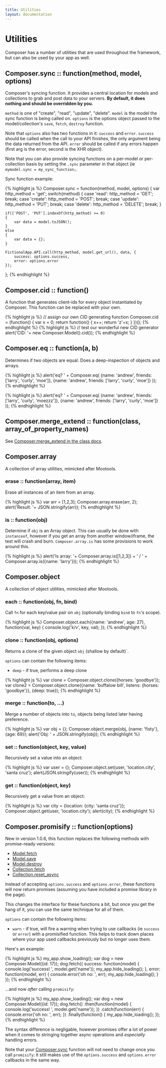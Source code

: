 ```yaml
---
title: Utilities
layout: documentation
---
```


# Utilities

Composer has a number of utilities that are used throughout the framework, but
can also be used by your app as well.

## Composer.sync :: function(method, model, options)

Composer's syncing function. It provides a central location for models and
collections to grab and post data to your servers. __By default, it does nothing
and should be overridden by you.__

`method` is one of "create", "read", "update", "delete". `model` is the model
the sync function is being called on. `options` is the options object passed to
the model/collection's `save`, `fetch`, `destroy` function.

Note that `options` also has two functions in it: `success` and `error`.
`success` should be called when the call to your API finishes, the only argument
being the data returned from the API. `error` should be called if any errors
happen (first arg is the error, second is the XHR object).

Note that you can also provide syncing functions on a per-model or
per-collection basis by setting the `.sync` parameter in that object (ie
`mymodel.sync = my_sync_function;`.

Sync function example:

<div class="noeval">
{% highlight js %}
Composer.sync = function(method, model, options)
{
    var http_method = 'get';
    switch(method)
    {
    case 'read': http_method = 'GET'; break;
    case 'create': http_method = 'POST'; break;
    case 'update': http_method = 'PUT'; break;
    case 'delete': http_method = 'DELETE'; break;
    }

    if(['POST', 'PUT'].indexOf(http_method) >= 0)
    {
        var data = model.toJSON();
    }
    else
    {
        var data = {};
    }

    FictionalApp.API.call(http_method, model.get_url(), data, {
        success: options.success,
        error: options.error
    });
};
{% endhighlight %}
</div>

## Composer.cid :: function()

A function that generates client-ids for every object instantiated by Composer.
This function can be replaced with your own.

{% highlight js %}
// assign our own CID generating function
Composer.cid = (function() {
    var x = 0;
    return function() {
        x++;
        return 'z'+x;
    }
})();
{% endhighlight %}
{% highlight js %}
// test our wonderful new CID generator
alert('CID: '+ new Composer.Model().cid());
{% endhighlight %}

## Composer.eq :: function(a, b)

Determines if two objects are equal. Does a deep-inspection of objects and
arrays.

{% highlight js %}
alert('eq? ' + Composer.eq(
    {name: 'andrew', friends: ['larry', 'curly', 'moe']},
    {name: 'andrew', friends: ['larry', 'curly', 'moe']}
));
{% endhighlight %}

{% highlight js %}
alert('eq? ' + Composer.eq(
    {name: 'andrew', friends: ['larry', 'curly', 'moezzz']},
    {name: 'andrew', friends: ['larry', 'curly', 'moe']}
));
{% endhighlight %}
## Composer.merge_extend :: function(class, array_of_property_names)

See [Composer.merge_extend in the class docs](/composer.js/docs/class#composer-merge-extend).

## Composer.array

A collection of array utilities, mimicked after Mootools.

### erase :: function(array, item)

Erase all instances of an item from an array.

{% highlight js %}
var arr = [1,2,3];
Composer.array.erase(arr, 2);
alert('Result: '+ JSON.stringify(arr));
{% endhighlight %}

### is :: function(obj)

Determine if `obj` is an Array object. This can usually be done with
`instanceof`, however if you get an array from another window/iframe, the test
will crash and burn. `Composer.array.is` has some provisions to work around
this.

{% highlight js %}
alert('Is array: '+ Composer.array.is([1,2,3]) + ' / ' + Composer.array.is({name: 'larry'}));
{% endhighlight %}

## Composer.object

A collection of object utilities, mimicked after Mootools.

### each :: function(obj, fn, bind)

Call `fn` for each key/value pair on `obj` (optionally binding `bind` to `fn`'s
scope).

<div class="noeval">
{% highlight js %}
Composer.object.each({name: 'andrew', age: 27}, function(val, key) {
    console.log('k/v', key, val);
});
{% endhighlight %}
</div>

### clone :: function(obj, options)

Returns a clone of the given object `obj` (shallow by default)`.

`options` can contain the following items:

- `deep` - if true, performs a deep clone

<div class="noeval">
{% highlight js %}
var clone = Composer.object.clone({horses: 'goodbye'});
var clone2 = Composer.object.clone({name: 'buffalow bill', listens: {horses: 'goodbye'}}, {deep: true});
{% endhighlight %}
</div>

### merge :: function(to, ...)

Merge a number of objects into `to`, objects being listed later having
preference.

{% highlight js %}
var obj = {};
Composer.object.merge(obj, {name: 'fisty'}, {age: 69});
alert('Obj: ' + JSON.stringify(obj));
{% endhighlight %}

### set :: function(object, key, value)

Recursively set a value into an object:

{% highlight js %}
var user = {};
Composer.object.set(user, 'location.city', 'santa cruz');
alert(JSON.stringify(user));
{% endhighlight %}

### get :: function(object, key)

Recursively get a value from an object:

{% highlight js %}
var city = {location: {city: 'santa cruz'}};
Composer.object.get(user, 'location.city');
alert(city);
{% endhighlight %}

## Composer.promisify :: function(options)

New in version 1.0.6, this function replaces the following methods with
promise-ready versions:

- [Model.fetch](/composer.js/docs/model#fetch)
- [Model.save](/composer.js/docs/model#save)
- [Model.destroy](/composer.js/docs/model#destroy)
- [Collection.fetch](/composer.js/docs/collection#fetch)
- [Collection.reset\_async](/composer.js/docs/collection#reset-async)

Instead of accepting `options.success` and `options.error`, these functions will
now return promises (assuming you have included a promise library in the page).

This changes the interface for these functions a bit, but once you get the hang
of it, you can use the same technique for all of them.

`options` can contain the following items:

- `warn` - if true, will fire a warning when trying to use callbacks (ie
`success` or `error`) with a promisified function. This helps to track down
places where your app used callbacks previously but no longer uses them.

Here's an example:

<div class="noeval">
{% highlight js %}
my_app.show_loading();
var dog = new Composer.Model({id: 17});
dog.fetch({
    success: function(model) {
        console.log('success! ', model.get('name'));
        my_app.hide_loading();
    },
    error: function(model, err) {
        console.error('oh no: ', err);
        my_app.hide_loading();
    }
});
{% endhighlight %}
</div>

...and now *after* calling `promisify`:

<div class="noeval">
{% highlight js %}
my_app.show_loading();
var dog = new Composer.Model({id: 17});
dog.fetch()
    .then(function(model) {
        console.log('success! ', model.get('name'));
    })
    .catch(function(err) {
        console.error('oh no: ', err);
    })
    .finally(function() {
        my_app.hide_loading();
    });
{% endhighlight %}
</div>

The syntax difference is negligable, however promises offer a lot of power when
it comes to stringing together async operations and *especially* handling
errors.

Note that your [Composer.sync](#composer-sync) function will not need to change
once you call `promisify`: it still makes use of the `options.success` and
`options.error` callbacks in the same way.

